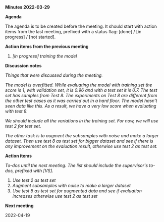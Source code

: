 ﻿**Minutes 2022-03-29**

**Agenda**

The agenda is to be created before the meeting. It should start with action items from the last meeting, prefixed with a status flag: [done] / [in progress] / [not started].

**Action items from the previous meeting**

1. *[in progress] training the model*

**Discussion notes**

*Things that were discussed during the meeting.*

*The model is overfitted. While evaluating the model with training set the score is 1, with validation set, it is 0.96 and with a test set it is 0.7. The test set has samples from Test 8. The experiments on Test 8 are different from the other test cases as it was carried out in a hard floor. The model hasn’t seen data like this. As a result, we have a very low score when evaluating with test 8.* 

*We should include all the variations in the training set. For now, we will use test 2 for test set.*

*The other task is to augment the subsamples with noise and make a larger dataset. Then use test 8 as test set for bigger dataset and see if there is any improvement on the evaluation result, otherwise use test 2 as test set.*

**Action items**

*To-dos until the next meeting. The list should include the supervisor's to-dos, prefixed with [VS].*

1. *Use test 2 as test set*
1. *Augment subsamples with noise to make a larger dataset*
1. *Use test 8 as test set for augmented data and see if evaluation increases otherwise use test 2 as test set*

**Next meeting**

2022-04-19
